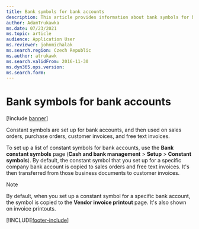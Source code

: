 ```yaml
---
title: Bank symbols for bank accounts
description: This article provides information about bank symbols for bank accounts.
author: AdamTrukawka
ms.date: 07/23/2021
ms.topic: article
audience: Application User
ms.reviewer: johnmichalak
ms.search.region: Czech Republic
ms.author: atrukawk
ms.search.validFrom: 2016-11-30
ms.dyn365.ops.version: 
ms.search.form: 
---
```


# Bank symbols for bank accounts

[!include [banner](../../includes/banner.md)]

Constant symbols are set up for bank accounts, and then used on sales orders, purchase orders, customer invoices, and free text invoices.

To set up a list of constant symbols for bank accounts, use the **Bank constant symbols** page (**Cash and bank management** \> **Setup** \> **Constant symbols**). By default, the constant symbol that you set up for a specific company bank account is copied to sales orders and free text invoices. It's then transferred from those business documents to customer invoices.

> [!NOTE]
> By default, when you set up a constant symbol for a specific bank account, the symbol is copied to the **Vendor invoice printout** page. It's also shown on invoice printouts.

[!INCLUDE[footer-include](../../../includes/footer-banner.md)]
